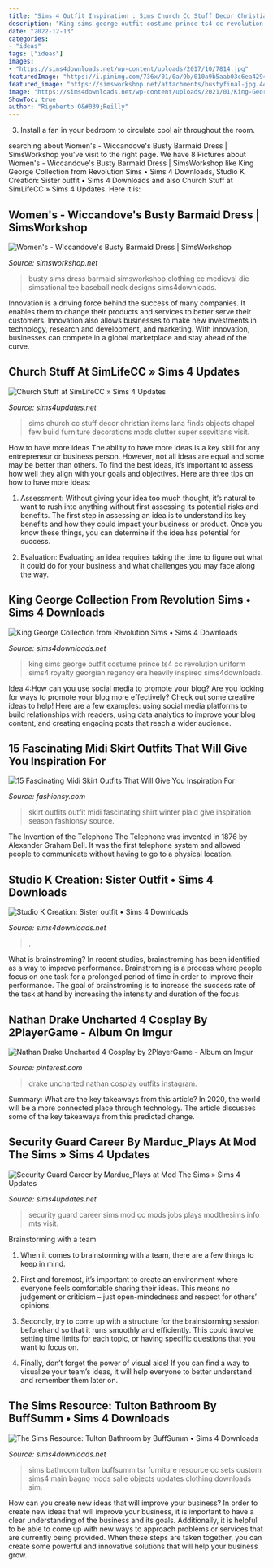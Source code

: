 ```yaml
---
title: "Sims 4 Outfit Inspiration : Sims Church Cc Stuff Decor Christian Items Lana Finds Objects Chapel Few Build Furniture Decorations Mods Clutter Super Sssvitlans Visit"
description: "King sims george outfit costume prince ts4 cc revolution uniform sims4 royalty georgian regency era heavily inspired sims4downloads"
date: "2022-12-13"
categories:
- "ideas"
tags: ["ideas"]
images:
- "https://sims4downloads.net/wp-content/uploads/2017/10/7814.jpg"
featuredImage: "https://i.pinimg.com/736x/01/0a/9b/010a9b5aab03c6ea4294bbd0b85c04fc.jpg"
featured_image: "https://simsworkshop.net/attachments/bustyfinal-jpg.4420/"
image: "https://sims4downloads.net/wp-content/uploads/2021/01/King-George-Collection.jpg"
ShowToc: true
author: "Rigoberto O&#039;Reilly"
---
```



3. Install a fan in your bedroom to circulate cool air throughout the room.

	

		
searching about Women&#039;s - Wiccandove&#039;s Busty Barmaid Dress | SimsWorkshop you've visit to the right page. We have 8 Pictures about Women&#039;s - Wiccandove&#039;s Busty Barmaid Dress | SimsWorkshop like King George Collection from Revolution Sims • Sims 4 Downloads, Studio K Creation: Sister outfit • Sims 4 Downloads and also Church Stuff at SimLifeCC » Sims 4 Updates. Here it is:
		
    
## Women&#039;s - Wiccandove&#039;s Busty Barmaid Dress | SimsWorkshop

<img loading=lazy src="https://simsworkshop.net/attachments/bustyfinal-jpg.4420/" onerror="this.onerror=null;this.src='https://tse3.mm.bing.net/th?id=OIP.4RjAXdq0CIm_sL1bTi4WbwHaKf&amp;pid=15.1';" alt="Women&#039;s - Wiccandove&#039;s Busty Barmaid Dress | SimsWorkshop">

_Source: simsworkshop.net_

>busty sims dress barmaid simsworkshop clothing cc medieval die simsational tee baseball neck designs sims4downloads. 

	

Innovation is a driving force behind the success of many companies. It enables them to change their products and services to better serve their customers. Innovation also allows businesses to make new investments in technology, research and development, and marketing. With innovation, businesses can compete in a global marketplace and stay ahead of the curve.

    
## Church Stuff At SimLifeCC » Sims 4 Updates

<img loading=lazy src="http://sims4updates.net/wp-content/uploads/2016/02/11015.jpg" onerror="this.onerror=null;this.src='https://tse1.mm.bing.net/th?id=OIP._dxakOrWDby6_bwSCtdjgAHaEK&amp;pid=15.1';" alt="Church Stuff at SimLifeCC » Sims 4 Updates">

_Source: sims4updates.net_

>sims church cc stuff decor christian items lana finds objects chapel few build furniture decorations mods clutter super sssvitlans visit. 

	

How to have more ideas
The ability to have more ideas is a key skill for any entrepreneur or business person. However, not all ideas are equal and some may be better than others. To find the best ideas, it’s important to assess how well they align with your goals and objectives. Here are three tips on how to have more ideas:
1. Assessment: Without giving your idea too much thought, it’s natural to want to rush into anything without first assessing its potential risks and benefits. The first step in assessing an idea is to understand its key benefits and how they could impact your business or product. Once you know these things, you can determine if the idea has potential for success.

2. Evaluation: Evaluating an idea requires taking the time to figure out what it could do for your business and what challenges you may face along the way.

    
## King George Collection From Revolution Sims • Sims 4 Downloads

<img loading=lazy src="https://sims4downloads.net/wp-content/uploads/2021/01/King-George-Collection.jpg" onerror="this.onerror=null;this.src='https://tse1.mm.bing.net/th?id=OIP.DD7Z4Libwm5lfzGbJtevEgHaFj&amp;pid=15.1';" alt="King George Collection from Revolution Sims • Sims 4 Downloads">

_Source: sims4downloads.net_

>king sims george outfit costume prince ts4 cc revolution uniform sims4 royalty georgian regency era heavily inspired sims4downloads. 

	

Idea 4:How can you use social media to promote your blog?
Are you looking for ways to promote your blog more effectively? Check out some creative ideas to help! Here are a few examples: using social media platforms to build relationships with readers, using data analytics to improve your blog content, and creating engaging posts that reach a wider audience.

    
## 15 Fascinating Midi Skirt Outfits That Will Give You Inspiration For

<img loading=lazy src="http://fashionsy.com/wp-content/uploads/2017/05/connnietang-winter-outfit-plaid-shirt-black-aline-skirt-gap-taupe-brown-leather-jacket-holiday-plaid-full-black-skirt-front-row-shop-linea-pelle-grayson-bar-bag-red-shoedazzle-mesh-black-pump-oia-jules-s.jpg" onerror="this.onerror=null;this.src='https://tse4.mm.bing.net/th?id=OIP.T8YG59ZtirtXbVY27OWZ5gHaLH&amp;pid=15.1';" alt="15 Fascinating Midi Skirt Outfits That Will Give You Inspiration For">

_Source: fashionsy.com_

>skirt outfits outfit midi fascinating shirt winter plaid give inspiration season fashionsy source. 

	

The Invention of the Telephone
The Telephone was invented in 1876 by Alexander Graham Bell. It was the first telephone system and allowed people to communicate without having to go to a physical location.

    
## Studio K Creation: Sister Outfit • Sims 4 Downloads

<img loading=lazy src="https://sims4downloads.net/wp-content/uploads/2017/10/7814.jpg" onerror="this.onerror=null;this.src='https://tse4.mm.bing.net/th?id=OIP.jH2RKYIJI0Vt1KtPFzVd_AHaFD&amp;pid=15.1';" alt="Studio K Creation: Sister outfit • Sims 4 Downloads">

_Source: sims4downloads.net_

>. 

	

What is brainstroming?
In recent studies, brainstroming has been identified as a way to improve performance. Brainstroming is a process where people focus on one task for a prolonged period of time in order to improve their performance. The goal of brainstroming is to increase the success rate of the task at hand by increasing the intensity and duration of the focus.

    
## Nathan Drake Uncharted 4 Cosplay By 2PlayerGame - Album On Imgur

<img loading=lazy src="https://i.pinimg.com/736x/01/0a/9b/010a9b5aab03c6ea4294bbd0b85c04fc.jpg" onerror="this.onerror=null;this.src='https://tse4.mm.bing.net/th?id=OIP.atiyVr3Uyt5kLptqVN_01wHaLG&amp;pid=15.1';" alt="Nathan Drake Uncharted 4 Cosplay by 2PlayerGame - Album on Imgur">

_Source: pinterest.com_

>drake uncharted nathan cosplay outfits instagram. 

	

Summary: What are the key takeaways from this article?
In 2020, the world will be a more connected place through technology. The article discusses some of the key takeaways from this predicted change.

    
## Security Guard Career By Marduc_Plays At Mod The Sims » Sims 4 Updates

<img loading=lazy src="http://sims4updates.net/wp-content/uploads/2018/04/2722.jpg" onerror="this.onerror=null;this.src='https://tse4.mm.bing.net/th?id=OIP.kicddUHSNw99jddEep9czAHaD2&amp;pid=15.1';" alt="Security Guard Career by Marduc_Plays at Mod The Sims » Sims 4 Updates">

_Source: sims4updates.net_

>security guard career sims mod cc mods jobs plays modthesims info mts visit. 

	

Brainstorming with a team
1. When it comes to brainstorming with a team, there are a few things to keep in mind.
2. First and foremost, it’s important to create an environment where everyone feels comfortable sharing their ideas. This means no judgement or criticism – just open-mindedness and respect for others’ opinions.

3. Secondly, try to come up with a structure for the brainstorming session beforehand so that it runs smoothly and efficiently. This could involve setting time limits for each topic, or having specific questions that you want to focus on.

4. Finally, don’t forget the power of visual aids! If you can find a way to visualize your team’s ideas, it will help everyone to better understand and remember them later on.

    
## The Sims Resource: Tulton Bathroom By BuffSumm • Sims 4 Downloads

<img loading=lazy src="http://sims4downloads.net/wp-content/uploads/2015/02/3135.jpg" onerror="this.onerror=null;this.src='https://tse2.mm.bing.net/th?id=OIP.d4hTkAqUeqHkQIgdIDbibQHaFj&amp;pid=15.1';" alt="The Sims Resource: Tulton Bathroom by BuffSumm • Sims 4 Downloads">

_Source: sims4downloads.net_

>sims bathroom tulton buffsumm tsr furniture resource cc sets custom sims4 main bagno mods salle objects updates clothing downloads sim. 

	

How can you create new ideas that will improve your business?
In order to create new ideas that will improve your business, it is important to have a clear understanding of the business and its goals. Additionally, it is helpful to be able to come up with new ways to approach problems or services that are currently being provided. When these steps are taken together, you can create some powerful and innovative solutions that will help your business grow.


